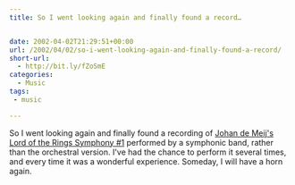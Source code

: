 ```yaml
---
title: So I went looking again and finally found a record…


date: 2002-04-02T21:29:51+00:00
url: /2002/04/02/so-i-went-looking-again-and-finally-found-a-record/
short-url:
  - http://bit.ly/fZoSmE
categories:
  - Music
tags:
 - music

---
```

So I went looking again and finally found a recording of <a href="http://www.euronet.nl/~amsmusic/bio_demeij.htm">Johan de Meij's</a> <a href="http://www.amazon.com/exec/obidos/ASIN/B00004U8BO/qid=1017782753/sr=2-1/ref=sr_2_1/002-2265082-9120869">Lord of the Rings Symphony #1</a> performed by a symphonic band, rather than the orchestral version. I've had the chance to perform it several times, and every time it was a wonderful experience. Someday, I will have a horn again.